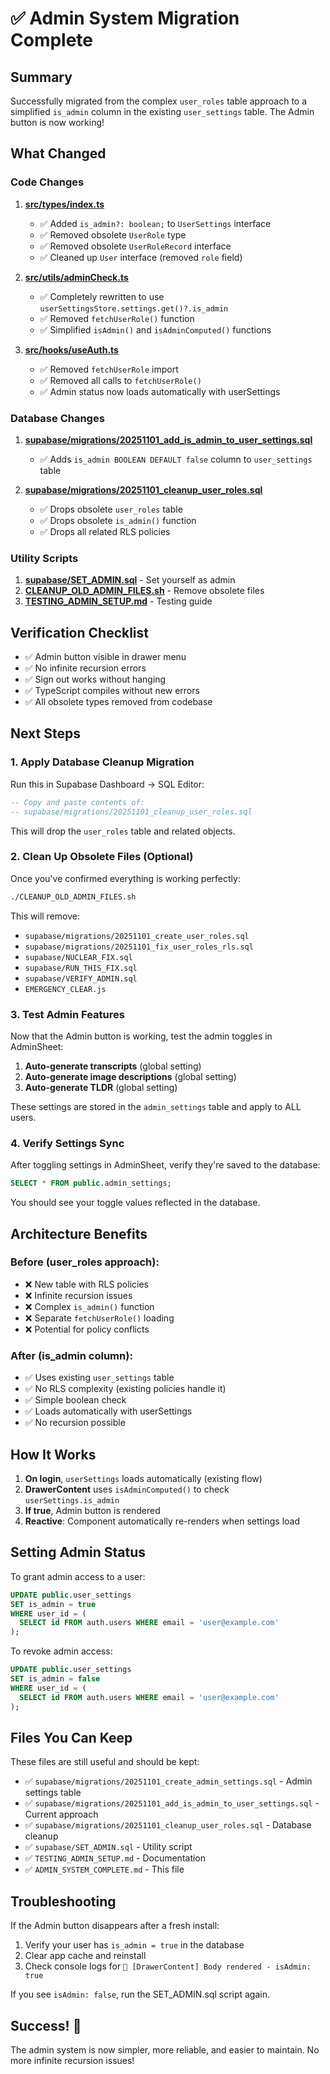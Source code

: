 # ✅ Admin System Migration Complete

## Summary

Successfully migrated from the complex `user_roles` table approach to a simplified `is_admin` column in the existing `user_settings` table. The Admin button is now working!

## What Changed

### Code Changes
1. **[src/types/index.ts](src/types/index.ts)**
   - ✅ Added `is_admin?: boolean;` to `UserSettings` interface
   - ✅ Removed obsolete `UserRole` type
   - ✅ Removed obsolete `UserRoleRecord` interface
   - ✅ Cleaned up `User` interface (removed `role` field)

2. **[src/utils/adminCheck.ts](src/utils/adminCheck.ts)**
   - ✅ Completely rewritten to use `userSettingsStore.settings.get()?.is_admin`
   - ✅ Removed `fetchUserRole()` function
   - ✅ Simplified `isAdmin()` and `isAdminComputed()` functions

3. **[src/hooks/useAuth.ts](src/hooks/useAuth.ts)**
   - ✅ Removed `fetchUserRole` import
   - ✅ Removed all calls to `fetchUserRole()`
   - ✅ Admin status now loads automatically with userSettings

### Database Changes
1. **[supabase/migrations/20251101_add_is_admin_to_user_settings.sql](supabase/migrations/20251101_add_is_admin_to_user_settings.sql)**
   - ✅ Adds `is_admin BOOLEAN DEFAULT false` column to `user_settings` table

2. **[supabase/migrations/20251101_cleanup_user_roles.sql](supabase/migrations/20251101_cleanup_user_roles.sql)**
   - ✅ Drops obsolete `user_roles` table
   - ✅ Drops obsolete `is_admin()` function
   - ✅ Drops all related RLS policies

### Utility Scripts
1. **[supabase/SET_ADMIN.sql](supabase/SET_ADMIN.sql)** - Set yourself as admin
2. **[CLEANUP_OLD_ADMIN_FILES.sh](CLEANUP_OLD_ADMIN_FILES.sh)** - Remove obsolete files
3. **[TESTING_ADMIN_SETUP.md](TESTING_ADMIN_SETUP.md)** - Testing guide

## Verification Checklist

- ✅ Admin button visible in drawer menu
- ✅ No infinite recursion errors
- ✅ Sign out works without hanging
- ✅ TypeScript compiles without new errors
- ✅ All obsolete types removed from codebase

## Next Steps

### 1. Apply Database Cleanup Migration

Run this in Supabase Dashboard → SQL Editor:

```sql
-- Copy and paste contents of:
-- supabase/migrations/20251101_cleanup_user_roles.sql
```

This will drop the `user_roles` table and related objects.

### 2. Clean Up Obsolete Files (Optional)

Once you've confirmed everything is working perfectly:

```bash
./CLEANUP_OLD_ADMIN_FILES.sh
```

This will remove:
- `supabase/migrations/20251101_create_user_roles.sql`
- `supabase/migrations/20251101_fix_user_roles_rls.sql`
- `supabase/NUCLEAR_FIX.sql`
- `supabase/RUN_THIS_FIX.sql`
- `supabase/VERIFY_ADMIN.sql`
- `EMERGENCY_CLEAR.js`

### 3. Test Admin Features

Now that the Admin button is working, test the admin toggles in AdminSheet:

1. **Auto-generate transcripts** (global setting)
2. **Auto-generate image descriptions** (global setting)
3. **Auto-generate TLDR** (global setting)

These settings are stored in the `admin_settings` table and apply to ALL users.

### 4. Verify Settings Sync

After toggling settings in AdminSheet, verify they're saved to the database:

```sql
SELECT * FROM public.admin_settings;
```

You should see your toggle values reflected in the database.

## Architecture Benefits

### Before (user_roles approach):
- ❌ New table with RLS policies
- ❌ Infinite recursion issues
- ❌ Complex `is_admin()` function
- ❌ Separate `fetchUserRole()` loading
- ❌ Potential for policy conflicts

### After (is_admin column):
- ✅ Uses existing `user_settings` table
- ✅ No RLS complexity (existing policies handle it)
- ✅ Simple boolean check
- ✅ Loads automatically with userSettings
- ✅ No recursion possible

## How It Works

1. **On login**, `userSettings` loads automatically (existing flow)
2. **DrawerContent** uses `isAdminComputed()` to check `userSettings.is_admin`
3. **If true**, Admin button is rendered
4. **Reactive**: Component automatically re-renders when settings load

## Setting Admin Status

To grant admin access to a user:

```sql
UPDATE public.user_settings
SET is_admin = true
WHERE user_id = (
  SELECT id FROM auth.users WHERE email = 'user@example.com'
);
```

To revoke admin access:

```sql
UPDATE public.user_settings
SET is_admin = false
WHERE user_id = (
  SELECT id FROM auth.users WHERE email = 'user@example.com'
);
```

## Files You Can Keep

These files are still useful and should be kept:

- ✅ `supabase/migrations/20251101_create_admin_settings.sql` - Admin settings table
- ✅ `supabase/migrations/20251101_add_is_admin_to_user_settings.sql` - Current approach
- ✅ `supabase/migrations/20251101_cleanup_user_roles.sql` - Database cleanup
- ✅ `supabase/SET_ADMIN.sql` - Utility script
- ✅ `TESTING_ADMIN_SETUP.md` - Documentation
- ✅ `ADMIN_SYSTEM_COMPLETE.md` - This file

## Troubleshooting

If the Admin button disappears after a fresh install:

1. Verify your user has `is_admin = true` in the database
2. Clear app cache and reinstall
3. Check console logs for `🎨 [DrawerContent] Body rendered - isAdmin: true`

If you see `isAdmin: false`, run the SET_ADMIN.sql script again.

## Success! 🎉

The admin system is now simpler, more reliable, and easier to maintain. No more infinite recursion issues!

